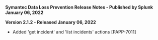 **Symantec Data Loss Prevention Release Notes - Published by Splunk January 06, 2022**


**Version 2.1.2 - Released January 06, 2022**

* Added 'get incident' and 'list incidents' actions [PAPP-7011]
